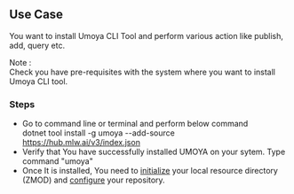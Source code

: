 ## Use Case
You want to install Umoya CLI Tool and perform various action like publish, add, query etc.<br/>

Note :<br/>
Check you have pre-requisites with the system where you want to install Umoya CLI tool.

### Steps
* Go to command line or terminal and perform below command<br/>
  dotnet tool install -g umoya --add-source https://hub.mlw.ai/v3/index.json
* Verify that You have successfully installed UMOYA on your sytem. Type command "umoya"
* Once It is installed, You need to [initialize](https://github.com/Umoya-ai/UMOYA/blob/master/docs/sample%20and%20training%20-%20usecases/init%20or%20configure%20umoya%20cli%20tool.md) your local resource directory (ZMOD) and [configure](https://github.com/Umoya-ai/UMOYA/blob/master/docs/sample%20and%20training%20-%20usecases/init%20or%20configure%20umoya%20cli%20tool.md) your repository.

